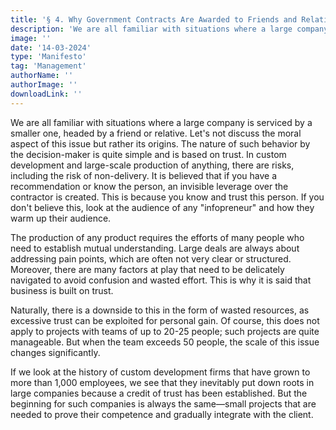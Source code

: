 ```yaml
---
title: '§ 4. Why Government Contracts Are Awarded to Friends and Relatives'
description: 'We are all familiar with situations where a large company is serviced by a smaller one, headed by a friend or relative.'
image: ''
date: '14-03-2024'
type: 'Manifesto'
tag: 'Management'
authorName: ''
authorImage: ''
downloadLink: ''
---
```


We are all familiar with situations where a large company is serviced by a smaller one, headed by a friend or relative. Let's not discuss the moral aspect of this issue but rather its origins. The nature of such behavior by the decision-maker is quite simple and is based on trust. In custom development and large-scale production of anything, there are risks, including the risk of non-delivery. It is believed that if you have a recommendation or know the person, an invisible leverage over the contractor is created. This is because you know and trust this person. If you don't believe this, look at the audience of any "infopreneur" and how they warm up their audience.

The production of any product requires the efforts of many people who need to establish mutual understanding. Large deals are always about addressing pain points, which are often not very clear or structured. Moreover, there are many factors at play that need to be delicately navigated to avoid confusion and wasted effort. This is why it is said that business is built on trust.

Naturally, there is a downside to this in the form of wasted resources, as excessive trust can be exploited for personal gain. Of course, this does not apply to projects with teams of up to 20-25 people; such projects are quite manageable. But when the team exceeds 50 people, the scale of this issue changes significantly.

If we look at the history of custom development firms that have grown to more than 1,000 employees, we see that they inevitably put down roots in large companies because a credit of trust has been established. But the beginning for such companies is always the same—small projects that are needed to prove their competence and gradually integrate with the client.

